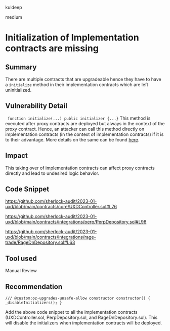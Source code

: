 kuldeep

medium

# Initialization of Implementation contracts are missing

## Summary
There are multiple contracts that are upgradeable hence they have to have a `initialize` method in their implementation contracts which are left uninitialized.

## Vulnerability Detail
` function initialize(...) public initializer {...}`
This method is executed after proxy contracts are deployed but always in the context of the proxy contract. Hence, an attacker can call this method directly on implementation contracts (in the context of implementation contracts) if it is to their advantage. 
More details on the same can be found [here](https://docs.openzeppelin.com/upgrades-plugins/1.x/writing-upgradeable#initializing_the_implementation_contract).

## Impact
This taking over of implementation contracts can affect proxy contracts directly and lead to undesired logic behavior.

## Code Snippet
https://github.com/sherlock-audit/2023-01-uxd/blob/main/contracts/core/UXDController.sol#L76

https://github.com/sherlock-audit/2023-01-uxd/blob/main/contracts/integrations/perp/PerpDepository.sol#L98

https://github.com/sherlock-audit/2023-01-uxd/blob/main/contracts/integrations/rage-trade/RageDnDepository.sol#L63

## Tool used
Manual Review

## Recommendation
`/// @custom:oz-upgrades-unsafe-allow constructor
constructor() {
    _disableInitializers();
}`

Add the above code snippet to all the implementation contracts (UXDController.sol, PerpDepository.sol, and RageDnDepository.sol).
This will disable the initializers when implementation contracts will be deployed. 


